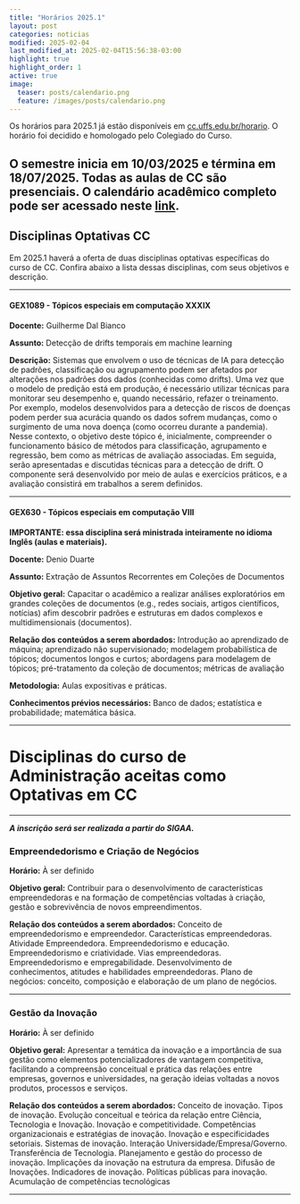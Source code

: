 ```yaml
---
title: "Horários 2025.1"
layout: post
categories: noticias
modified: 2025-02-04
last_modified_at: 2025-02-04T15:56:38-03:00
highlight: true
highlight_order: 1
active: true
image:
  teaser: posts/calendario.png
  feature: /images/posts/calendario.png
---
```


Os horários para 2025.1 já estão disponíveis em [cc.uffs.edu.br/horario](https://cc.uffs.edu.br/horario/). O horário foi decidido e homologado pelo Colegiado do Curso.

## O semestre inicia em 10/03/2025 e términa em 18/07/2025. **Todas as aulas de CC são presenciais**. O calendário acadêmico completo pode ser acessado neste [link](https://www.uffs.edu.br/UFFS/atos-normativos/portaria/gr/2024-3805).


## Disciplinas Optativas CC

Em 2025.1 haverá a oferta de duas disciplinas optativas específicas do curso de CC. Confira abaixo a lista dessas disciplinas, com seus objetivos e descrição.

---

#### GEX1089 - Tópicos especiais em computação XXXIX

**Docente:** Guilherme Dal Bianco

**Assunto:** Detecção de drifts temporais em machine learning

**Descrição:**
Sistemas que envolvem o uso de técnicas de IA para detecção de padrões, classificação ou agrupamento podem ser afetados por alterações nos padrões dos dados (conhecidas como drifts). Uma vez que o modelo de predição está em produção, é necessário utilizar técnicas para monitorar seu desempenho e, quando necessário, refazer o treinamento. Por exemplo, modelos desenvolvidos para a detecção de riscos de doenças podem perder sua acurácia quando os dados sofrem mudanças, como o surgimento de uma nova doença (como ocorreu durante a pandemia). Nesse contexto, o objetivo deste tópico é, inicialmente, compreender o funcionamento básico de métodos para classificação, agrupamento e regressão, bem como as métricas de avaliação associadas. Em seguida, serão apresentadas e discutidas técnicas para a detecção de drift. O componente será desenvolvido por meio de aulas e exercícios práticos, e a avaliação consistirá em trabalhos a serem definidos.

---

#### GEX630 - Tópicos especiais em computação VIII
**IMPORTANTE: essa disciplina será ministrada inteiramente no idioma Inglês (aulas e materiais).**

**Docente:** Denio Duarte

**Assunto:** Extração de Assuntos Recorrentes em Coleções de Documentos

**Objetivo geral:** Capacitar o acadêmico a realizar análises exploratórios em grandes coleções de documentos (e.g., redes sociais, artigos científicos, notícias) afim descobrir padrões e estruturas em dados complexos e multidimensionais (documentos).

**Relação dos conteúdos a serem abordados:** Introdução ao aprendizado de máquina; aprendizado não supervisionado; modelagem probabilística de tópicos; documentos longos e curtos; abordagens para modelagem de tópicos; pré-tratamento da coleção de documentos; métricas de avaliação

**Metodologia:** Aulas expositivas e práticas.

**Conhecimentos prévios necessários:** Banco de dados; estatística e probabilidade; matemática básica.

---

# Disciplinas do curso de Administração aceitas como Optativas em CC

---

**_A inscrição será ser realizada a partir do SIGAA._**

### Empreendedorismo e Criação de Negócios

**Horário:** À ser definido

**Objetivo geral:** Contribuir para o desenvolvimento de características empreendedoras e na formação de competências voltadas à criação, gestão e sobrevivência de novos empreendimentos.

**Relação dos conteúdos a serem abordados:** Conceito de empreendedorismo e empreendedor. Características empreendedoras. Atividade Empreendedora. Empreendedorismo e educação. Empreendedorismo e criatividade. Vias empreendedoras. Empreendedorismo e empregabilidade. Desenvolvimento de conhecimentos, atitudes e habilidades empreendedoras. Plano de negócios: conceito, composição e elaboração de um plano de negócios.

---

### Gestão da Inovação

**Horário:** À ser definido

**Objetivo geral:** Apresentar a temática da inovação e a importância de sua gestão como elementos potencializadores de vantagem competitiva, facilitando a compreensão conceitual e prática das relações entre empresas, governos e universidades, na geração ideias voltadas a novos produtos, processos e serviços.

**Relação dos conteúdos a serem abordados:** Conceito de inovação. Tipos de inovação. Evolução conceitual e teórica da relação entre Ciência, Tecnologia e Inovação. Inovação e competitividade. Competências organizacionais e estratégias de inovação. Inovação e especificidades setoriais. Sistemas de inovação. Interação Universidade/Empresa/Governo. Transferência de Tecnologia. Planejamento e gestão do processo de inovação. Implicações da inovação na estrutura da empresa. Difusão de Inovações. Indicadores de inovação. Políticas públicas para inovação. Acumulação de competências tecnológicas

---
